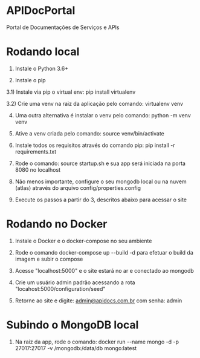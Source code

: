 # APIDocPortal

Portal de Documentações de Serviços e APIs

# Rodando local

1) Instale o Python 3.6+

2) Instale o pip

3.1) Instale via pip o virtual env: pip install virtualenv

3.2) Crie uma venv na raiz da aplicação pelo comando: virtualenv venv

4) Uma outra alternativa é instalar o venv pelo comando: python -m venv venv

5) Ative a venv criada pelo comando: source venv/bin/activate

6) Instale todos os requisitos através do comando pip: pip install -r requirements.txt

7) Rode o comando: source startup.sh e sua app será iniciada na porta 8080 no localhost

8) Não menos importante, configure o seu mongodb local ou na nuvem (atlas) através do arquivo config/properties.config

9) Execute os passos a partir do 3, descritos abaixo para acessar o site

# Rodando no Docker

1) Instale o Docker e o docker-compose no seu ambiente

2) Rode o comando docker-compose up --build -d para efetuar o build da imagem e subir o compose

3) Acesse "localhost:5000" e o site estará no ar e conectado ao mongodb

4) Crie um usuário admin padrão acessando a rota "locahost:5000/configuration/seed"

5) Retorne ao site e digite: admin@apidocs.com.br com senha: admin

# Subindo o MongoDB local

1) Na raiz da app, rode o comando: docker run --name mongo -d -p 27017:27017 -v /mongodb:/data/db mongo:latest